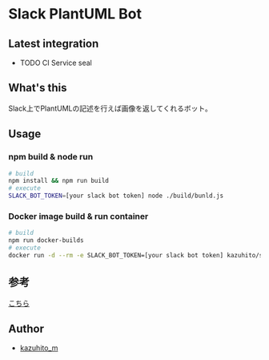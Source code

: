 # Slack PlantUML Bot

## Latest integration

+ TODO CI Service seal

## What's this

Slack上でPlantUMLの記述を行えば画像を返してくれるボット。

## Usage

### npm build & node run

```bash
# build
npm install && npm run build
# execute
SLACK_BOT_TOKEN=[your slack bot token] node ./build/bunld.js
```

### Docker image build & run container

```bash
# build
npm run docker-builds
# execute
docker run -d --rm -e SLACK_BOT_TOKEN=[your slack bot token] kazuhito/slack-plantuml-bot
```

## 参考

[こちら](./doc/REFERENCE_PUBS.md)

## Author

+ [kazuhito_m](https://twitter.com/kazuhito_m)